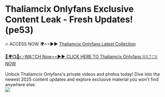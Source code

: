 # Thaliamcix Onlyfans Exclusive Content Leak - Fresh Updates! (pe53)

🔥 ACCESS NOW 🌍==►► <a href="https://tinyurl.com/kvy9nzfs" rel="nofollow">Thaliamcix Onlyfans Latest Collection</a>
<br><br>
[🔴🌍📺📱👉WA𝚃CH Now==►► CLICK HERE TO Thaliamcix Onlyfans 𝚆𝙰𝚃𝙲𝙷 NOW](https://tinyurl.com/kvy9nzfs)
<br><br>
Unlock Thaliamcix Onlyfans's private videos and photos today! Dive into the newest 2025 content updates and explore exclusive material you won’t find anywhere else.
<br>
<a href="https://tinyurl.com/kvy9nzfs" rel="nofollow" data-target="animated-image.originalLink"><img src="https://camo.githubusercontent.com/8a4f000d20f83aca3bf7ec5f350d767afa0574a8a352519fd8cfa583a6f93a33/68747470733a2f2f692e696d6775722e636f6d2f644a486b345a712e676966" data-canonical-src="https://i.imgur.com/dJHk4Zq.gif" style="max-width: 100%; display: inline-block;" data-target="animated-image.originalImage"></a>
<br>
